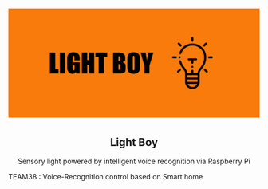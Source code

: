 <!-- PROJECT LOGO -->
# ![alt text](Images/logo.png)

  <h2 align="center">Light Boy</h2>
  <p align="center">
Sensory light powered by intelligent voice recognition via Raspberry Pi

TEAM38 : Voice-Recognition control based on Smart home
